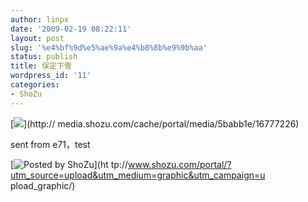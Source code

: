 ```yaml
---
author: linpx
date: '2009-02-19 08:22:11'
layout: post
slug: '%e4%bf%9d%e5%ae%9a%e4%b8%8b%e9%9b%aa'
status: publish
title: 保定下雪
wordpress_id: '11'
categories:
- ShoZu
---
```


[![](http://media.shozu.com/cache/portal/media/5babb1e/16777226_blog)](http://
media.shozu.com/cache/portal/media/5babb1e/16777226)

sent from e71，test

[![Posted by ShoZu](http://www.shozu.com/resources/messages/logo_blog.gif)](ht
tp://www.shozu.com/portal/?utm_source=upload&utm_medium=graphic&utm_campaign=u
pload_graphic/)

